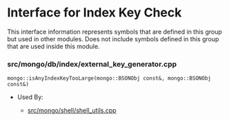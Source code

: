 
# Interface for Index Key Check
This interface information represents symbols that are defined in this group but used in other modules.  Does not include symbols defined in this group that are used inside this module.

### src/mongo/db/index/external\_key\_generator.cpp

<div></div>

    mongo::isAnyIndexKeyTooLarge(mongo::BSONObj const&, mongo::BSONObj const&)

- Used By:

    - [src/mongo/shell/shell\_utils.cpp](../../../../mongo\_shell/mongo\_shell)
